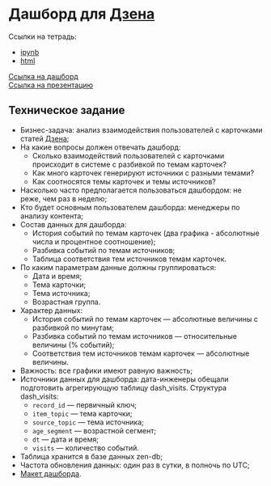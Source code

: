 # Дашборд для [Дзена](https://zen.yandex.ru/)

Ссылки на тетрадь:
- [ipynb](https://github.com/SavelevD/Data_analyst_portfolio/blob/main/Yandex_DA/Zen/data_for_dashboard.ipynb)
- [html](https://github.com/SavelevD/Data_analyst_portfolio/blob/main/Yandex_DA/Zen/data_for_dashboard.html)

[Ссылка на дашборд](https://public.tableau.com/app/profile/dmitriy.savelev/viz/_16912469370800/sheet4)  
[Ссылка на презентацию](https://disk.yandex.ru/d/tAovAZ42u2iOCA)

## Техническое задание
- Бизнес-задача: анализ взаимодействия пользователей с карточками статей [Дзена](https://zen.yandex.ru/);
- На какие вопросы должен отвечать дашборд:
    - Сколько взаимодействий пользователей с карточками происходит в системе с разбивкой по темам карточек?
    - Как много карточек генерируют источники с разными темами?
    - Как соотносятся темы карточек и темы источников?
- Насколько часто предполагается пользоваться дашбордом: не реже, чем раз в неделю;
- Кто будет основным пользователем дашборда: менеджеры по анализу контента;
- Состав данных для дашборда:
    - История событий по темам карточек (два графика - абсолютные числа и процентное соотношение);
    - Разбивка событий по темам источников;
    - Таблица соответствия тем источников темам карточек.
- По каким параметрам данные должны группироваться:
    - Дата и время;
    - Тема карточки;
    - Тема источника;
    - Возрастная группа.
- Характер данных:
    - История событий по темам карточек — абсолютные величины с разбивкой по минутам;
    - Разбивка событий по темам источников — относительные величины (% событий);
    - Соответствия тем источников темам карточек — абсолютные величины.
- Важность: все графики имеют равную важность;
- Источники данных для дашборда: дата-инженеры обещали подготовить агрегирующую таблицу dash_visits. Структура dash_visits:
    - `record_id` — первичный ключ;
    - `item_topic` — тема карточки;
    - `source_topic` — тема источника;
    - `age_segment` — возрастной сегмент;
    - `dt` — дата и время;
    - `visits` — количество событий.
- Таблица хранится в базе данных zen-db;
- Частота обновления данных: один раз в сутки, в полночь по UTC;
- [Макет дашборда](https://3.downloader.disk.yandex.ru/preview/dcf8b286b175615aa7ebefe23ebad848200209a4112d5d6e2d5e11d85e548a15/inf/KVrkbHeJF4dufxAe_5IA5BYBsaFJwikallmI43omNCHscHtBCS8GGsVBnpET_VMqmZCKCB11klsJbbGBK5EIDg%3D%3D?uid=270737516&filename=Untitled_-_2020-07-06T160925.436_1594041010.png&disposition=inline&hash=&limit=0&content_type=image%2Fpng&owner_uid=270737516&tknv=v2&size=1200x1771).